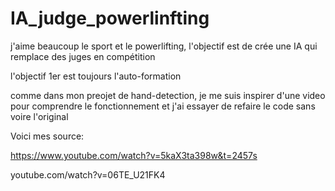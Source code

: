 # IA_judge_powerlinfting
j'aime beaucoup le sport et le powerlifting, l'objectif est de crée une IA qui remplace des juges en compétition

l'objectif 1er est toujours l'auto-formation 

comme dans mon preojet de hand-detection, je me suis inspirer d'une video pour comprendre le fonctionnement et j'ai essayer de refaire le code sans voire l'original


Voici mes source:

https://www.youtube.com/watch?v=5kaX3ta398w&t=2457s

youtube.com/watch?v=06TE_U21FK4

